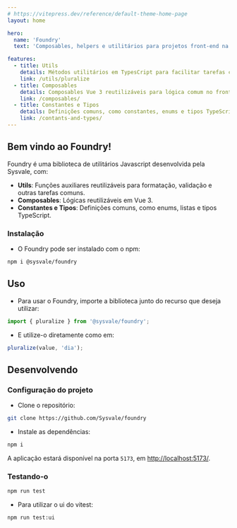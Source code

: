 ```yaml
---
# https://vitepress.dev/reference/default-theme-home-page
layout: home

hero:
  name: 'Foundry'
  text: 'Composables, helpers e utilitários para projetos front-end na Sysvale.'

features:
  - title: Utils
    details: Métodos utilitários em TypesCript para facilitar tarefas comuns no front-end.
    link: /utils/pluralize
  - title: Composables
    details: Composables Vue 3 reutilizáveis para lógica comum no front-end.
    link: /composables/
  - title: Constantes e Tipos
    details: Definições comuns, como constantes, enums e tipos TypeScript.
    link: /contants-and-types/
---
```


## Bem vindo ao Foundry!

Foundry é uma biblioteca de utilitários Javascript desenvolvida pela Sysvale, com:

- **Utils**: Funções auxiliares reutilizáveis para formatação, validação e outras tarefas comuns.
- **Composables**: Lógicas reutilizáveis em Vue 3.
- **Constantes e Tipos**: Definições comuns, como enums, listas e tipos TypeScript.

### Instalação

- O Foundry pode ser instalado com o npm:

```bash
npm i @sysvale/foundry
```

## Uso

- Para usar o Foundry, importe a biblioteca junto do recurso que deseja utilizar:

```js
import { pluralize } from '@sysvale/foundry';
```

- E utilize-o diretamente como em:

```js
pluralize(value, 'dia');
```

## Desenvolvendo

### Configuração do projeto

- Clone o repositório:

```bash
git clone https://github.com/Sysvale/foundry
```

- Instale as dependências:

```bash
npm i
```

A aplicação estará disponível na porta `5173`, em [http://localhost:5173/](http://localhost:5173/).

### Testando-o

```bash
npm run test
```

- Para utilizar o ui do vitest:

```bash
npm run test:ui
```
